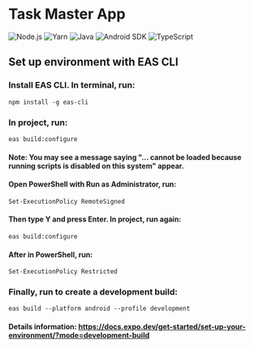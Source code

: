 # Task Master App
![Node.js](https://img.shields.io/badge/Node.js-v20.18.0-339933?logo=node.js&logoColor=white)
![Yarn](https://img.shields.io/badge/Yarn-1.22.22-2C8EBB?logo=yarn)
![Java](https://img.shields.io/badge/OpenJDK-17-007396?logo=openjdk)
![Android SDK](https://img.shields.io/badge/Android%20SDK-34-3DDC84?logo=android&logoColor=white)
![TypeScript](https://img.shields.io/badge/TypeScript-5.6.3-3178C6?logo=typescript&logoColor=white)


## Set up environment with EAS CLI

### Install EAS CLI. In terminal, run:

    npm install -g eas-cli

### In project, run:

    eas build:configure

#### Note: You may see a message saying "... cannot be loaded because running scripts is disabled on this system" appear.

#### Open PowerShell with Run as Administrator, run:

    Set-ExecutionPolicy RemoteSigned

#### Then type Y and press Enter. In project, run again:

    eas build:configure

#### After in PowerShell, run:

    Set-ExecutionPolicy Restricted

### Finally, run to create a development build:

    eas build --platform android --profile development

#### Details information: https://docs.expo.dev/get-started/set-up-your-environment/?mode=development-build
